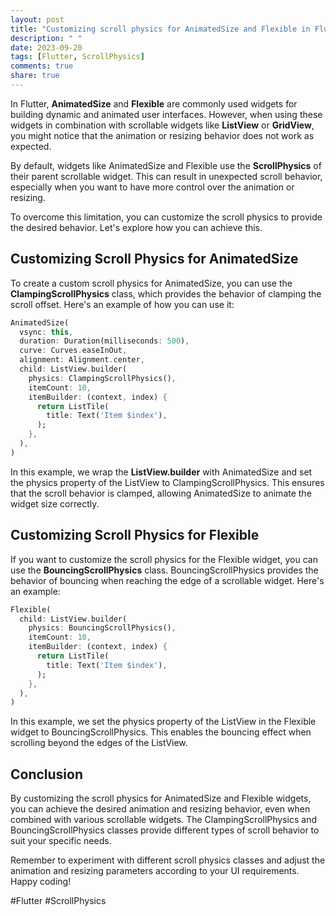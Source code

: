 ```yaml
---
layout: post
title: "Customizing scroll physics for AnimatedSize and Flexible in Flutter"
description: " "
date: 2023-09-20
tags: [Flutter, ScrollPhysics]
comments: true
share: true
---
```


In Flutter, **AnimatedSize** and **Flexible** are commonly used widgets for building dynamic and animated user interfaces. However, when using these widgets in combination with scrollable widgets like **ListView** or **GridView**, you might notice that the animation or resizing behavior does not work as expected.

By default, widgets like AnimatedSize and Flexible use the **ScrollPhysics** of their parent scrollable widget. This can result in unexpected scroll behavior, especially when you want to have more control over the animation or resizing.

To overcome this limitation, you can customize the scroll physics to provide the desired behavior. Let's explore how you can achieve this.

## Customizing Scroll Physics for AnimatedSize

To create a custom scroll physics for AnimatedSize, you can use the **ClampingScrollPhysics** class, which provides the behavior of clamping the scroll offset. Here's an example of how you can use it:

```dart
AnimatedSize(
  vsync: this,
  duration: Duration(milliseconds: 500),
  curve: Curves.easeInOut,
  alignment: Alignment.center,
  child: ListView.builder(
    physics: ClampingScrollPhysics(),
    itemCount: 10,
    itemBuilder: (context, index) {
      return ListTile(
        title: Text('Item $index'),
      );
    },
  ),
)
```

In this example, we wrap the **ListView.builder** with AnimatedSize and set the physics property of the ListView to ClampingScrollPhysics. This ensures that the scroll behavior is clamped, allowing AnimatedSize to animate the widget size correctly.

## Customizing Scroll Physics for Flexible

If you want to customize the scroll physics for the Flexible widget, you can use the **BouncingScrollPhysics** class. BouncingScrollPhysics provides the behavior of bouncing when reaching the edge of a scrollable widget. Here's an example:

```dart
Flexible(
  child: ListView.builder(
    physics: BouncingScrollPhysics(),
    itemCount: 10,
    itemBuilder: (context, index) {
      return ListTile(
        title: Text('Item $index'),
      );
    },
  ),
)
```

In this example, we set the physics property of the ListView in the Flexible widget to BouncingScrollPhysics. This enables the bouncing effect when scrolling beyond the edges of the ListView.

## Conclusion

By customizing the scroll physics for AnimatedSize and Flexible widgets, you can achieve the desired animation and resizing behavior, even when combined with various scrollable widgets. The ClampingScrollPhysics and BouncingScrollPhysics classes provide different types of scroll behavior to suit your specific needs.

Remember to experiment with different scroll physics classes and adjust the animation and resizing parameters according to your UI requirements. Happy coding!

#Flutter #ScrollPhysics